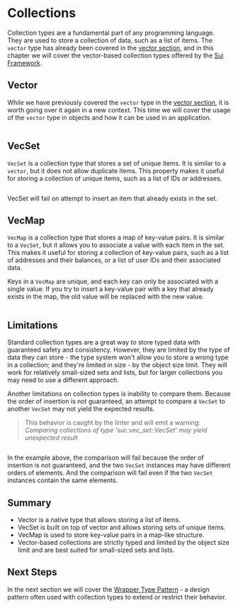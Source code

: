 # Collections

Collection types are a fundamental part of any programming language. They are used to store a
collection of data, such as a list of items. The `vector` type has already been covered in the
[vector section](./../move-basics/vector.md), and in this chapter we will cover the vector-based
collection types offered by the [Sui Framework](./sui-framework.md).

## Vector

While we have previously covered the `vector` type in the
[vector section](./../move-basics/vector.md), it is worth going over it again in a new context. This
time we will cover the usage of the `vector` type in objects and how it can be used in an
application.

```move file=packages/samples/sources/programmability/collections.move anchor=vector

```

## VecSet

`VecSet` is a collection type that stores a set of unique items. It is similar to a `vector`, but it
does not allow duplicate items. This property makes it useful for storing a collection of unique
items, such as a list of IDs or addresses.

```move file=packages/samples/sources/programmability/collections-2.move anchor=vec_set

```

VecSet will fail on attempt to insert an item that already exists in the set.

## VecMap

`VecMap` is a collection type that stores a map of key-value pairs. It is similar to a `VecSet`, but
it allows you to associate a value with each item in the set. This makes it useful for storing a
collection of key-value pairs, such as a list of addresses and their balances, or a list of user IDs
and their associated data.

Keys in a `VecMap` are unique, and each key can only be associated with a single value. If you try
to insert a key-value pair with a key that already exists in the map, the old value will be replaced
with the new value.

```move file=packages/samples/sources/programmability/collections-3.move anchor=vec_map

```

## Limitations

Standard collection types are a great way to store typed data with guaranteed safety and
consistency. However, they are limited by the type of data they can store - the type system won't
allow you to store a wrong type in a collection; and they're limited in size - by the object size
limit. They will work for relatively small-sized sets and lists, but for larger collections you may
need to use a different approach.

Another limitations on collection types is inability to compare them. Because the order of insertion
is not guaranteed, an attempt to compare a `VecSet` to another `VecSet` may not yield the expected
results.

> This behavior is caught by the linter and will emit a warning: _Comparing collections of type
> 'sui::vec_set::VecSet' may yield unexpected result_

```move file=packages/samples/sources/programmability/collections-4.move anchor=vec_set_comparison

```

In the example above, the comparison will fail because the order of insertion is not guaranteed, and
the two `VecSet` instances may have different orders of elements. And the comparison will fail even
if the two `VecSet` instances contain the same elements.

## Summary

- Vector is a native type that allows storing a list of items.
- VecSet is built on top of vector and allows storing sets of unique items.
- VecMap is used to store key-value pairs in a map-like structure.
- Vector-based collections are strictly typed and limited by the object size limit and are best
  suited for small-sized sets and lists.

## Next Steps

In the next section we will cover the [Wrapper Type Pattern](./wrapper-type-pattern.md) - a design
pattern often used with collection types to extend or restrict their behavior.
